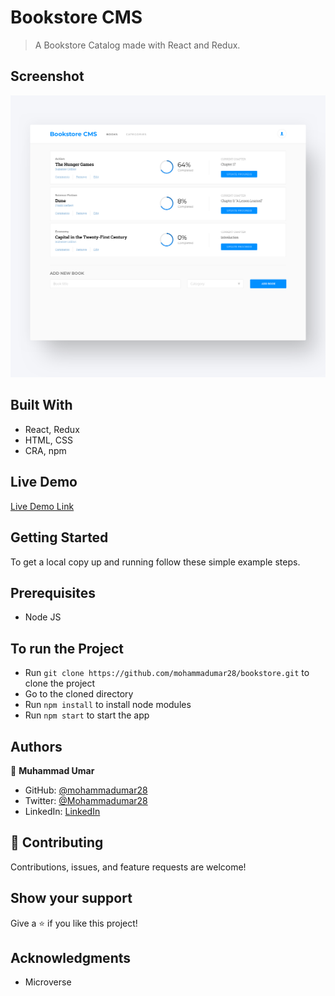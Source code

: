 # Bookstore CMS

> A Bookstore Catalog made with React and Redux.

## Screenshot

![Screenshot](/public/screenshot.png)

## Built With

- React, Redux
- HTML, CSS
- CRA, npm

## Live Demo

[Live Demo Link](https://bookstore-cms.netlify.app/)

## Getting Started

To get a local copy up and running follow these simple example steps.

## Prerequisites

* Node JS

## To run the Project

* Run `git clone https://github.com/mohammadumar28/bookstore.git` to clone the project
* Go to the cloned directory
* Run `npm install` to install node modules
* Run `npm start` to start the app

## Authors

👤 **Muhammad Umar**

- GitHub: [@mohammadumar28](https://github.com/mohammadumar28)
- Twitter: [@Mohammadumar28](https://twitter.com/Mohammadumar28)
- LinkedIn: [LinkedIn](https://www.linkedin.com/in/mdumar28/)

## 🤝 Contributing

Contributions, issues, and feature requests are welcome!

## Show your support

Give a ⭐️ if you like this project!

## Acknowledgments

- Microverse
